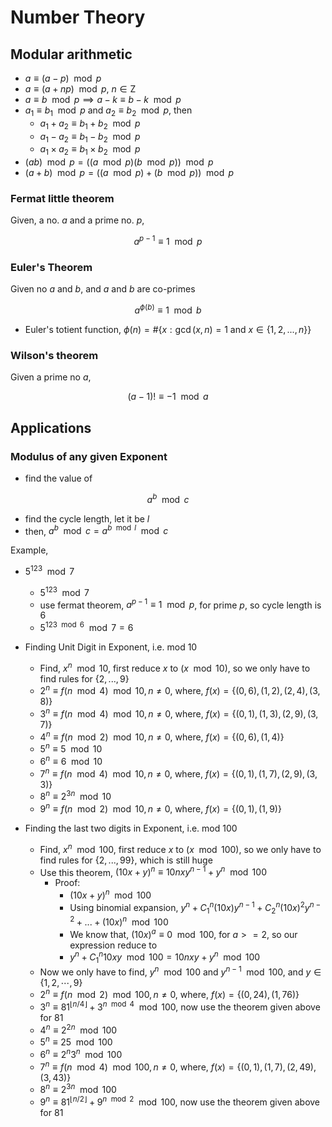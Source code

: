 # Number Theory

## Modular arithmetic

- $a \equiv (a-p) \mod p$
- $a \equiv (a+np) \mod p$, $n \in \text{Z}$
- $a \equiv b \mod p \implies a - k \equiv b - k \mod p$
- $a_1 \equiv b_1 \mod p$ and $a_2 \equiv b_2 \mod p$, then
    - $a_1 + a_2 \equiv b_1 + b_2 \mod p$
    - $a_1 - a_2 \equiv b_1 - b_2 \mod p$
    - $a_1 \times a_2 \equiv b_1 \times b_2 \mod p$
- $(ab) \mod p = ((a \mod p)(b \mod p))\mod p$
- $(a+b) \mod p = ((a \mod p) + (b \mod p))\mod p$

### Fermat little theorem

Given, a no. $a$ and a prime no. $p$,

$$
a^{p-1} \equiv 1 \mod p
$$

### Euler's Theorem

Given no $a$ and $b$, and $a$ and $b$ are co-primes

$$
a^{\phi(b)} \equiv 1 \mod b
$$

- Euler's totient function,
  $\phi(n) = \#\{x: \gcd(x, n) = 1 \text{ and } x \in \{1,2,...,n\}\}$

### Wilson's theorem

Given a prime no $a$,

$$
(a-1)! \equiv -1 \mod a
$$

## Applications

### Modulus of any given Exponent

- find the value of

$$
a^b \mod c
$$

- find the cycle length, let it be $l$
- then, $a^b \mod c = a^{b \mod l} \mod c$

Example,

- $5^{123} \mod 7$
    - $5^{123} \mod 7$
    - use fermat theorem, $a^{p-1} \equiv 1 \mod p$, for prime $p$, so cycle length is 6
    - $5^{123 \mod 6} \mod 7 = 6$

- Finding Unit Digit in Exponent, i.e. mod 10
    - Find, $x^n \mod 10$, first reduce $x$ to $(x \mod 10)$, so we only have to find rules for $\{2, ..., 9\}$
    - $2^n \equiv f(n \mod 4) \mod 10, n \ne 0 \text{, where, } f(x) = \{(0, 6), (1, 2), (2, 4), (3, 8)\}$
    - $3^n \equiv f(n \mod 4) \mod 10, n \ne 0 \text{, where, } f(x) = \{(0, 1), (1, 3), (2, 9), (3, 7)\}$
    - $4^n \equiv f(n \mod 2) \mod 10, n \ne 0 \text{, where, } f(x) = \{(0, 6), (1, 4)\}$
    - $5^n \equiv 5 \mod 10$
    - $6^n \equiv 6 \mod 10$
    - $7^n \equiv f(n \mod 4) \mod 10, n \ne 0 \text{, where, } f(x) = \{(0, 1), (1, 7), (2, 9), (3, 3)\}$
    - $8^n \equiv 2^{3n} \mod 10$
    - $9^n \equiv f(n \mod 2) \mod 10, n \ne 0 \text{, where, } f(x) = \{(0, 1), (1, 9)\}$

- Finding the last two digits in Exponent, i.e. mod 100
    - Find, $x^n \mod 100$, first reduce $x$ to $(x \mod 100)$, so we only have to find rules for $\{2, ..., 99\}$, which is still huge
    - Use this theorem, $(10x + y)^{n} \equiv 10nxy^{n-1} + y^n \mod 100$
        - Proof:
            - $(10x + y)^{n} \mod 100$
            - Using binomial expansion, $y^n + C_1^n(10x)y^{n-1} + C_2^n(10x)^2y^{n-2} + ... + (10x)^n \mod 100$
            - We know that, $(10x)^a \equiv 0 \mod 100$, for $a >=2$, so our expression reduce to
            - $y^n + C_1^n 10xy \mod 100 = 10nxy + y^n \mod 100$
    - Now we only have to find, $y^n \mod 100$ and $y^{n-1} \mod 100$, and $y \in \{1,2,\cdots,9\}$
    - $2^n \equiv f(n \mod 2) \mod 100, n \ne 0 \text{, where, } f(x) = \{(0, 24), (1, 76)\}$
    - $3^n \equiv 81^{\lfloor n/4 \rfloor} + 3^{n \mod 4} \mod 100$, now use the theorem given above for 81
    - $4^n \equiv 2^{2n} \mod 100$
    - $5^n \equiv 25 \mod 100$
    - $6^n \equiv 2^n 3^n \mod 100$
    - $7^n \equiv f(n \mod 4) \mod 100, n \ne 0 \text{, where, } f(x) = \{(0, 1), (1, 7), (2, 49), (3, 43)\}$
    - $8^n \equiv 2^{3n} \mod 100$
    - $9^n \equiv 81^{\lfloor n/2 \rfloor} + 9^{n \mod 2} \mod 100$, now use the theorem given above for 81
